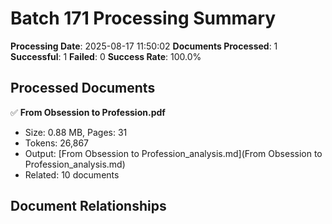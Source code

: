 # Batch 171 Processing Summary

**Processing Date**: 2025-08-17 11:50:02
**Documents Processed**: 1
**Successful**: 1
**Failed**: 0
**Success Rate**: 100.0%

## Processed Documents

✅ **From Obsession to Profession.pdf**
   - Size: 0.88 MB, Pages: 31
   - Tokens: 26,867
   - Output: [From Obsession to Profession_analysis.md](From Obsession to Profession_analysis.md)
   - Related: 10 documents

## Document Relationships

